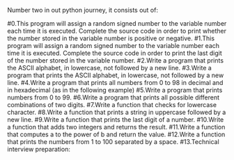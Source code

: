 Number two in out python journey, it consists out of:

#0.This program will assign a random signed number to the variable number each time it is executed. Complete the source code in order to print whether the number stored in the variable number is positive or negative.
#1.This program will assign a random signed number to the variable number each time it is executed. Complete the source code in order to print the last digit of the number stored in the variable number.
#2.Write a program that prints the ASCII alphabet, in lowercase, not followed by a new line.
#3.Write a program that prints the ASCII alphabet, in lowercase, not followed by a new line.
#4.Write a program that prints all numbers from 0 to 98 in decimal and in hexadecimal (as in the following example)
#5.Write a program that prints numbers from 0 to 99.
#6.Write a program that prints all possible different combinations of two digits.
#7.Write a function that checks for lowercase character.
#8.Write a function that prints a string in uppercase followed by a new line.
#9.Write a function that prints the last digit of a number.
#10.Write a function that adds two integers and returns the result.
#11.Write a function that computes a to the power of b and return the value.
#12.Write a function that prints the numbers from 1 to 100 separated by a space.
#13.Technical interview preparation:
